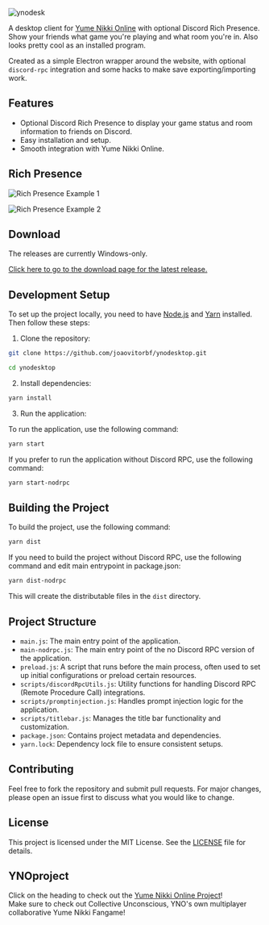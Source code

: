 
![ynodesk](https://user-images.githubusercontent.com/2998216/201456135-270da105-a4fa-4976-a69a-3a69e5d3fe59.png)

A desktop client for [Yume Nikki Online](https://ynoproject.net/) with optional Discord Rich Presence. Show your friends what game you're playing and what room you're in. Also looks pretty cool as an installed program.

Created as a simple Electron wrapper around the website, with optional `discord-rpc` integration and some hacks to make save exporting/importing work.

## Features

- Optional Discord Rich Presence to display your game status and room information to friends on Discord.
- Easy installation and setup.
- Smooth integration with Yume Nikki Online.

## Rich Presence

![Rich Presence Example 1](https://user-images.githubusercontent.com/2998216/201456282-6337d763-db5c-4fc2-b399-00b3513b1f7b.png)

![Rich Presence Example 2](https://user-images.githubusercontent.com/2998216/201456297-8cb36ebb-6400-4ae8-9804-ce51bcf3c1b5.png)

## Download

The releases are currently Windows-only.

[Click here to go to the download page for the latest release.](https://github.com/joaovitorbf/ynodesktop/releases/latest)

## Development Setup

To set up the project locally, you need to have [Node.js](https://nodejs.org/) and [Yarn](https://yarnpkg.com/) installed. Then follow these steps:

1. Clone the repository:

```sh
git clone https://github.com/joaovitorbf/ynodesktop.git

cd ynodesktop
```

2. Install dependencies:

```sh
yarn install
```

3. Run the application:

To run the application, use the following command:

```sh
yarn start
```

If you prefer to run the application without Discord RPC, use the following command:

```sh
yarn start-nodrpc
```

## Building the Project

To build the project, use the following command:

```sh
yarn dist
```

If you need to build the project without Discord RPC, use the following command and edit main entrypoint in package.json:

```sh
yarn dist-nodrpc
```

This will create the distributable files in the `dist` directory.

## Project Structure

- `main.js`: The main entry point of the application.
- `main-nodrpc.js`: The main entry point of the no Discord RPC version of the application.
- `preload.js`: A script that runs before the main process, often used to set up initial configurations or preload certain resources.
- `scripts/discordRpcUtils.js`: Utility functions for handling Discord RPC (Remote Procedure Call) integrations.
- `scripts/promptinjection.js`: Handles prompt injection logic for the application.
- `scripts/titlebar.js`: Manages the title bar functionality and customization.
- `package.json`: Contains project metadata and dependencies.
- `yarn.lock`: Dependency lock file to ensure consistent setups.

## Contributing

Feel free to fork the repository and submit pull requests. For major changes, please open an issue first to discuss what you would like to change.

## License

This project is licensed under the MIT License. See the [LICENSE](LICENSE) file for details.

## YNOproject

Click on the heading to check out the [Yume Nikki Online Project](https://github.com/ynoproject)!  
Make sure to check out Collective Unconscious, YNO's own multiplayer collaborative Yume Nikki Fangame!
